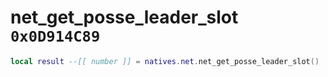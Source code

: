 # net_get_posse_leader_slot `0x0D914C89`

```lua
local result --[[ number ]] = natives.net.net_get_posse_leader_slot()
```